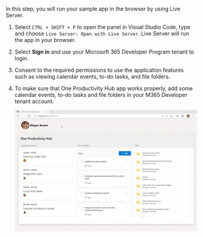 In this step, you will run your sample app in the browser by using Live Server.

1. Select `CTRL + SHIFT + P` to open the panel in Visual Studio Code, type and choose `Live Server: Open with Live Server`. Live Server will run the app in your browser.

1. Select **Sign in** and use your Microsoft 365 Developer Program tenant to login.

1. Consent to the required permissions to use the application features such as viewing calendar events, to-do tasks, and file folders.

1. To make sure that One Productivity Hub app works properly, add some calendar events, to-do tasks and file folders in your M365 Developer tenant account.

    ![Screenshot showing the One Productivity Hub sample](../images/mgt-one-productivity-hub/one-productivity-hub-overview.gif)
